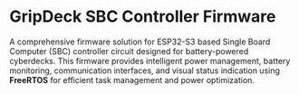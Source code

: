 # GripDeck SBC Controller Firmware

A comprehensive firmware solution for ESP32-S3 based Single Board Computer (SBC) controller circuit designed for battery-powered cyberdecks. This firmware provides intelligent power management, battery monitoring, communication interfaces, and visual status indication using **FreeRTOS** for efficient task management and power optimization.